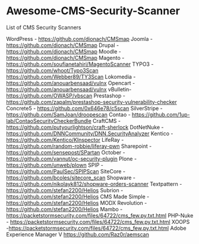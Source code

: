 # Awesome-CMS-Security-Scanner
List of CMS Security Scanners

WordPress - https://github.com/dionach/CMSmap
Joomla - https://github.com/dionach/CMSmap
Drupal - https://github.com/dionach/CMSmap
Moodle - https://github.com/dionach/CMSmap
Magento - https://github.com/soufianetahiri/MagentoScanner
TYPO3 - https://github.com/whoot/Typo3Scan
	      https://github.com/Webber89/TY3Scan
Lokomedia - https://github.com/anouarbensaad/vulnx
Opencart - https://github.com/anouarbensaad/vulnx
vBulletin- https://github.com/OWASP/vbscan
Prestashop - https://github.com/zapalm/prestashop-security-vulnerability-checker
Concrete5 - https://github.com/0x646e78/c5scan
SilverStripe - https://github.com/SamJoan/droopescan
Contao - https://github.com/1up-lab/ContaoSecurityCheckerBundle
CraftCMS -	https://github.com/putyourlightson/craft-sherlock
DotNetNuke - https://github.com/DNNCommunity/DNN.SecurityAnalyzer
Kentico -	https://github.com/Kentico/KInspector
LifeRay	- https://github.com/random-robbie/liferay-pwn
Sharepoint - https://github.com/sensepost/SPartan
October	- https://github.com/vannut/oc-security-plugin
Plone	- https://github.com/unweb/plown
SPIP	- https://github.com/PaulSec/SPIPScan
SiteCore -	https://github.com/bcoles/sitecore_scan
Shopware -	https://github.com/nikolayk812/shopware-orders-scanner
Textpattern	- https://github.com/stefan2200/Helios
Subrion -	https://github.com/stefan2200/Helios
CMS Made Simple -	https://github.com/stefan2200/Helios
MODX Revolution -	https://github.com/stefan2200/Helios
Mambo -	https://packetstormsecurity.com/files/64722/cms_few.py.txt.html
PHP-Nuke -	https://packetstormsecurity.com/files/64722/cms_few.py.txt.html
XOOPS	 -https://packetstormsecurity.com/files/64722/cms_few.py.txt.html
Adobe Experience Manager V	https://github.com/Raz0r/aemscan
